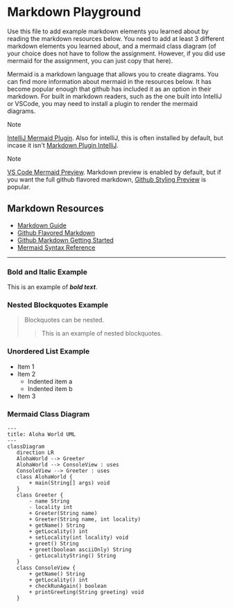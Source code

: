 # Markdown Playground

Use this file to add example markdown elements you learned about by reading the markdown resources below. You need to add at least 3 different markdown elements you learned about, and a mermaid class diagram (of your choice does not have to follow the assignment. However, if you did use mermaid for the assignment, you can just copy that here). 

Mermaid is a markdown language that allows you to create diagrams. You can find more information about mermaid in the resources below. It has become popular enough that github has included it as an option in their markdown.  For built in markdown readers, such as the one built into IntelliJ or VSCode, you may need to install a plugin to render the mermaid diagrams. 

> [!NOTE]
> [IntelliJ Mermaid Plugin](https://plugins.jetbrains.com/plugin/20146-mermaid). Also for intelliJ, this is often installed by default, but incase it isn't [Markdown Plugin IntelliJ](https://plugins.jetbrains.com/plugin/7793-markdown). 

> [!NOTE] 
> [VS Code Mermaid Preview](https://marketplace.visualstudio.com/items?itemName=bierner.markdown-mermaid). Markdown preview is enabled by default, but if you want the full github flavored markdown, [Github Styling Preview](https://marketplace.visualstudio.com/items?itemName=bierner.markdown-preview-github-styles) is popular. 


## Markdown Resources

* [Markdown Guide](https://www.markdownguide.org/basic-syntax/)
* [Github Flavored Markdown](https://guides.github.com/features/mastering-markdown/)
* [Github Markdown Getting Started](https://docs.github.com/en/get-started/writing-on-github/getting-started-with-writing-and-formatting-on-github/basic-writing-and-formatting-syntax)
* [Mermaid Syntax Reference](https://mermaid.js.org/intro/syntax-reference.html) 


<!-- start your playground code under this dashed line -->
----


### Bold and Italic Example
This is an example of ***bold text***.

### Nested Blockquotes Example
> Blockquotes can be nested.
> > This is an example of nested blockquotes.

### Unordered List Example
- Item 1
- Item 2
  - Indented item a
  - Indented item b
- Item 3

### Mermaid Class Diagram

```mermaid
---
title: Aloha World UML
---
classDiagram
   direction LR
   AlohaWorld --> Greeter
   AlohaWorld --> ConsoleView : uses
   ConsoleView --> Greeter : uses
   class AlohaWorld {
       + main(String[] args) void
   }
   class Greeter {
       - name String
       - locality int
       + Greeter(String name)
       + Greeter(String name, int locality)
       + getName() String
       + getLocality() int
       + setLocality(int locality) void
       + greet() String
       + greet(boolean asciiOnly) String
       - getLocalityString() String
   }
   class ConsoleView {
       + getName() String
       + getLocality() int
       + checkRunAgain() boolean
       + printGreeting(String greeting) void
   }
```
